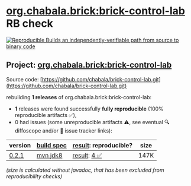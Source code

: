 [org.chabala.brick:brick-control-lab](https://central.sonatype.com/artifact/org.chabala.brick/brick-control-lab/versions) RB check
=======

[![Reproducible Builds](https://reproducible-builds.org/images/logos/rb.svg) an independently-verifiable path from source to binary code](https://reproducible-builds.org/)

## Project: [org.chabala.brick:brick-control-lab](https://central.sonatype.com/artifact/org.chabala.brick/brick-control-lab/versions)

Source code: [https://github.com/chabala/brick-control-lab.git](https://github.com/chabala/brick-control-lab.git)

rebuilding **1 releases** of org.chabala.brick:brick-control-lab:
- **1** releases were found successfully **fully reproducible** (100% reproducible artifacts :white_check_mark:),
- 0 had issues (some unreproducible artifacts :warning:, see eventual :mag: diffoscope and/or :memo: issue tracker links):

| version | [build spec](/BUILDSPEC.md) | [result](https://reproducible-builds.org/docs/jvm/): reproducible? | size |
| -- | --------- | ------ | -- |
| [0.2.1](https://central.sonatype.com/artifact/org.chabala.brick/brick-control-lab/0.2.1/pom) | [mvn jdk8](brick-control-lab-0.2.1.buildspec) | [result](brick-control-lab-0.2.1.buildinfo): [4 :white_check_mark: ](brick-control-lab-0.2.1.buildcompare) | 147K |

<i>(size is calculated without javadoc, that has been excluded from reproducibility checks)</i>
